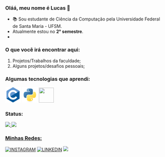 ### Oláá, meu nome é Lucas 👋

* 📚 Sou estudante de Ciência da Computação pela Universidade Federal de Santa Maria - UFSM.
*  Atualmente estou no **2° semestre**.  
* 


### O que você irá encontrar aqui:
1. Projetos/Trabalhos da faculdade;
2. Alguns projetos/desafios pessoais;

### Algumas tecnologias que aprendi:
<img src ="https://raw.githubusercontent.com/devicons/devicon/master/icons/c/c-original.svg"
 width="50px" />
 <img src ="https://raw.githubusercontent.com/devicons/devicon/master/icons/python/python-original.svg"
 width="50px" />
<img loading="lazy" src="https://cdn.jsdelivr.net/gh/devicons/devicon/icons/git/git-original.svg" width="48" height="48"/>

### Status:
<div>
<a href="https://github.com/lGuedes01">
<img loading="lazy" height="180em" src="https://github-readme-stats.vercel.app/api/top-langs/?username=lGuedes01&layout=compact&langs_count=7&theme=dracula"/>
<img loading="lazy" height="180em" src="https://github-readme-stats.vercel.app/api?username=lGuedes01&show_icons=true&theme=dracula&include_all_commits=true&count_private=true"/>
</div>

### Minhas Redes:
[![INSTAGRAM](https://camo.githubusercontent.com/acaa286597b43c96dc02b69b90de15a65c52063e31835b763a061cc815f64bac/68747470733a2f2f696d672e736869656c64732e696f2f62616467652f2d496e7374616772616d2d2532334534343035463f7374796c653d666f722d7468652d6261646765266c6f676f3d696e7374616772616d266c6f676f436f6c6f723d7768697465)](https://www.instagram.com/lguedes01/)
[![LINKEDIN](https://camo.githubusercontent.com/c00f87aeebbec37f3ee0857cc4c20b21fefde8a96caf4744383ebfe44a47fe3f/68747470733a2f2f696d672e736869656c64732e696f2f62616467652f2d4c696e6b6564496e2d2532333030373742353f7374796c653d666f722d7468652d6261646765266c6f676f3d6c696e6b6564696e266c6f676f436f6c6f723d7768697465)](https://www.linkedin.com/in/lucas-guedes-90a325260/)
<a href = "mailto:lucasguedescorreia01@gmail.com"><img loading="lazy" src="https://img.shields.io/badge/Gmail-D14836?style=for-the-badge&logo=gmail&logoColor=white" target="_blank"></a>


